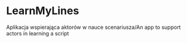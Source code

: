 # LearnMyLines
Aplikacja wspierająca aktorów w nauce scenariusza/An app to support actors in learning a script
